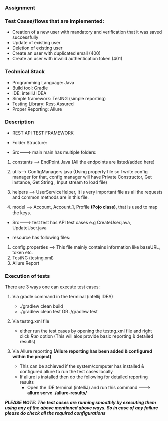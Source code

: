 ### Assignment


### Test Cases/flows that are implemented:
* Creation of a new user with mandatory and verification that it was saved successfully
* Update of existing user 
* Deletion of existing user
* Create an user with duplicated email (400)
* Create an user with invalid authentication token (401)

### Technical Stack

* Programming Language: Java
* Build tool: Gradle
* IDE: intelliJ IDEA
* Simple framework: TestNG (simple reporting)
* Testing Library: Rest-Assured
* Proper Reporting: Allure 

### Description

* REST API TEST FRAMEWORK

* Folder Structure:

* Src---> main
main has multiple folders:
1. constants --> EndPoint.Java (All the endpoints are listed/added here)

2. utils--> ConfigManagers.java (Using property file so I write config manager for that, config manager will have Private Constructor, Get instance, Get String , Input stream to load file)

3. helpers --> UserServiceHelper, It is very important file as all the requests and common methods are in this file.

4. model --> Account, Account_1, Profile **(Pojo class)**, that is used to map the keys.


* Src---> test
test has API test cases e.g CreateUser.java, UpdateUser.java

* resource has following files:
1. config.properties --> This file mainly contains information like baseURL, token etc.
2. TestNG (testng.xml)
3. Allure Report

### Execution of tests

There are 3 ways one can execute test cases:

1. Via gradle command in the terminal (intellij IDEA)
   * ./gradlew clean build
   * ./gradlew clean test OR  ./gradlew test

2. Via testng.xml file 
   * either run the test cases by opening the testng.xml file and right click *Run* option (This will alos provide basic reporting & detailed results)

3. Via Allure reporting **(Allure reporting has been added & configured within the project)**
   * This can be achieved if the system/computer has installed & configured allure to run the test cases locally
   * If allure is installed then do the following for detailed reporting results
       * Open the IDE terminal (intelliJ) and run this command ---> **allure serve ./allure-results/**


***PLEASE NOTE: The test cases are running smoothly by executing them using any of the above mentioned above ways. So in case of any failure please do check all the required configurations***
